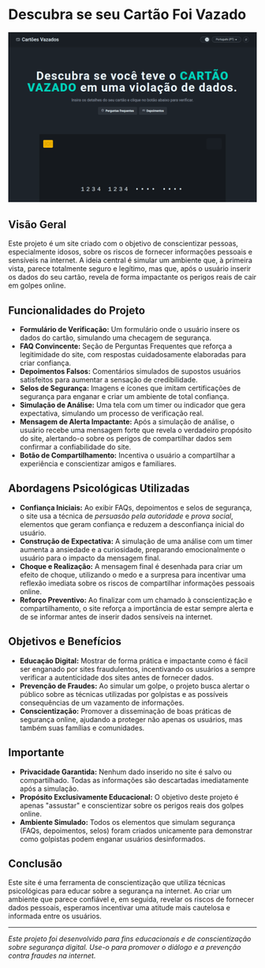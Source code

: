 # Descubra se seu Cartão Foi Vazado

![preview](preview.png)

## Visão Geral

Este projeto é um site criado com o objetivo de conscientizar pessoas, especialmente idosos, sobre os riscos de fornecer informações pessoais e sensíveis na internet. A ideia central é simular um ambiente que, à primeira vista, parece totalmente seguro e legítimo, mas que, após o usuário inserir os dados do seu cartão, revela de forma impactante os perigos reais de cair em golpes online.

## Funcionalidades do Projeto

- **Formulário de Verificação:** Um formulário onde o usuário insere os dados do cartão, simulando uma checagem de segurança.
- **FAQ Convincente:** Seção de Perguntas Frequentes que reforça a legitimidade do site, com respostas cuidadosamente elaboradas para criar confiança.
- **Depoimentos Falsos:** Comentários simulados de supostos usuários satisfeitos para aumentar a sensação de credibilidade.
- **Selos de Segurança:** Imagens e ícones que imitam certificações de segurança para enganar e criar um ambiente de total confiança.
- **Simulação de Análise:** Uma tela com um timer ou indicador que gera expectativa, simulando um processo de verificação real.
- **Mensagem de Alerta Impactante:** Após a simulação de análise, o usuário recebe uma mensagem forte que revela o verdadeiro propósito do site, alertando-o sobre os perigos de compartilhar dados sem confirmar a confiabilidade do site.
- **Botão de Compartilhamento:** Incentiva o usuário a compartilhar a experiência e conscientizar amigos e familiares.

## Abordagens Psicológicas Utilizadas

- **Confiança Iniciais:** Ao exibir FAQs, depoimentos e selos de segurança, o site usa a técnica de _persuasão pela autoridade_ e _prova social_, elementos que geram confiança e reduzem a desconfiança inicial do usuário.
- **Construção de Expectativa:** A simulação de uma análise com um timer aumenta a ansiedade e a curiosidade, preparando emocionalmente o usuário para o impacto da mensagem final.
- **Choque e Realização:** A mensagem final é desenhada para criar um efeito de choque, utilizando o medo e a surpresa para incentivar uma reflexão imediata sobre os riscos de compartilhar informações pessoais online.
- **Reforço Preventivo:** Ao finalizar com um chamado à conscientização e compartilhamento, o site reforça a importância de estar sempre alerta e de se informar antes de inserir dados sensíveis na internet.

## Objetivos e Benefícios

- **Educação Digital:** Mostrar de forma prática e impactante como é fácil ser enganado por sites fraudulentos, incentivando os usuários a sempre verificar a autenticidade dos sites antes de fornecer dados.
- **Prevenção de Fraudes:** Ao simular um golpe, o projeto busca alertar o público sobre as técnicas utilizadas por golpistas e as possíveis consequências de um vazamento de informações.
- **Conscientização:** Promover a disseminação de boas práticas de segurança online, ajudando a proteger não apenas os usuários, mas também suas famílias e comunidades.

## Importante

- **Privacidade Garantida:** Nenhum dado inserido no site é salvo ou compartilhado. Todas as informações são descartadas imediatamente após a simulação.
- **Propósito Exclusivamente Educacional:** O objetivo deste projeto é apenas "assustar" e conscientizar sobre os perigos reais dos golpes online.
- **Ambiente Simulado:** Todos os elementos que simulam segurança (FAQs, depoimentos, selos) foram criados unicamente para demonstrar como golpistas podem enganar usuários desinformados.

## Conclusão

Este site é uma ferramenta de conscientização que utiliza técnicas psicológicas para educar sobre a segurança na internet. Ao criar um ambiente que parece confiável e, em seguida, revelar os riscos de fornecer dados pessoais, esperamos incentivar uma atitude mais cautelosa e informada entre os usuários.

---

_Este projeto foi desenvolvido para fins educacionais e de conscientização sobre segurança digital. Use-o para promover o diálogo e a prevenção contra fraudes na internet._
